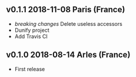 v0.1.1 2018-11-08 Paris (France)
------------------------------

* *breaking changes* Delete useless accessors
* Dunify project
* Add Travis CI

v0.1.0 2018-08-14 Arles (France)
------------------------------

* First release
